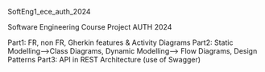 SoftEng1_ece_auth_2024

Software Engineering Course Project AUTH 2024

Part1: FR, non FR, Gherkin features & Activity Diagrams
Part2: Static Modelling-->Class Diagrams, Dynamic Modelling--> Flow Diagrams, Design Patterns
Part3: API in REST Architecture (use of Swagger)
